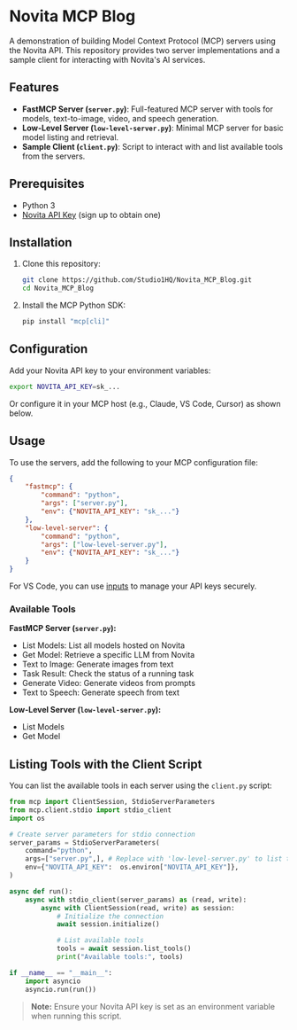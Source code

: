 # Novita MCP Blog

A demonstration of building Model Context Protocol (MCP) servers using the Novita API. This repository provides two server implementations and a sample client for interacting with Novita's AI services.

## Features

- **FastMCP Server (`server.py`)**: Full-featured MCP server with tools for models, text-to-image, video, and speech generation.
- **Low-Level Server (`low-level-server.py`)**: Minimal MCP server for basic model listing and retrieval.
- **Sample Client (`client.py`)**: Script to interact with and list available tools from the servers.

## Prerequisites

- Python 3
- [Novita API Key](https://novita.ai/) (sign up to obtain one)

## Installation

1. Clone this repository:
   ```bash
   git clone https://github.com/Studio1HQ/Novita_MCP_Blog.git
   cd Novita_MCP_Blog
   ```
2. Install the MCP Python SDK:
   ```bash
   pip install "mcp[cli]"
   ```

## Configuration

Add your Novita API key to your environment variables:
```bash
export NOVITA_API_KEY=sk_...
```

Or configure it in your MCP host (e.g., Claude, VS Code, Cursor) as shown below.

## Usage

To use the servers, add the following to your MCP configuration file:

```json
{
    "fastmcp": {
        "command": "python",
        "args": ["server.py"],
        "env": {"NOVITA_API_KEY": "sk_..."}
    },
    "low-level-server": {
        "command": "python",
        "args": ["low-level-server.py"],
        "env": {"NOVITA_API_KEY": "sk_..."}
    }
}
```

For VS Code, you can use [inputs](https://code.visualstudio.com/docs/copilot/chat/mcp-servers#_configuration-format) to manage your API keys securely.

### Available Tools

**FastMCP Server (`server.py`):**
- List Models: List all models hosted on Novita
- Get Model: Retrieve a specific LLM from Novita
- Text to Image: Generate images from text
- Task Result: Check the status of a running task
- Generate Video: Generate videos from prompts
- Text to Speech: Generate speech from text

**Low-Level Server (`low-level-server.py`):**
- List Models
- Get Model

## Listing Tools with the Client Script

You can list the available tools in each server using the `client.py` script:

```python
from mcp import ClientSession, StdioServerParameters
from mcp.client.stdio import stdio_client
import os

# Create server parameters for stdio connection
server_params = StdioServerParameters(
    command="python",
    args=["server.py",], # Replace with 'low-level-server.py' to list the tools of the low level server 
    env={"NOVITA_API_KEY":  os.environ["NOVITA_API_KEY"]},
)

async def run():
    async with stdio_client(server_params) as (read, write):
        async with ClientSession(read, write) as session:
            # Initialize the connection
            await session.initialize()

            # List available tools
            tools = await session.list_tools()
            print("Available tools:", tools)

if __name__ == "__main__":
    import asyncio
    asyncio.run(run())
```

> **Note:** Ensure your Novita API key is set as an environment variable when running this script.
